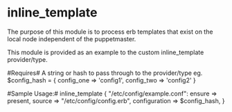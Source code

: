 inline_template
===============

The purpose of this module is to process erb templates that exist on the local node independent of the puppetmaster.

This module is provided as an example to the custom inline_template provider/type.

#Requires#
A string or hash to pass through to the provider/type
eg. $config_hash = { config_one => 'config1', config_two => 'config2' }

#Sample Usage:#
  inline_template { "/etc/config/example.conf":
    ensure  => present,
    source  => "/etc/config/config.erb",
    configuration => $config_hash,
  }